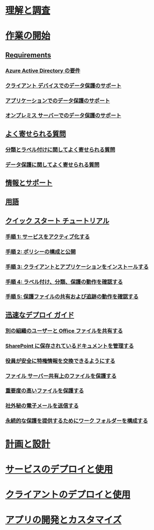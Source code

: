 # [理解と調査](/information-protection/understand-explore/what-is-information-protection)
# [作業の開始](requirements-azure-rms.md)
## [Requirements](requirements.md)
### [Azure Active Directory の要件](requirements-azure-ad.md)
### [クライアント デバイスでのデータ保護のサポート](requirements-client-devices.md)
### [アプリケーションでのデータ保護のサポート](requirements-applications.md)
### [オンプレミス サーバーでのデータ保護のサポート](requirements-servers.md)
## [よく寄せられる質問](faqs.md)
### [分類とラベル付けに関してよく寄せられる質問](faqs-infoprotect.md)
### [データ保護に関してよく寄せられる質問](faqs-rms.md)
## [情報とサポート](information-support.md)
## [用語](terminology.md)
## [クイック スタート チュートリアル](infoprotect-quick-start-tutorial.md)
### [手順 1: サービスをアクティブ化する](infoprotect-tutorial-step1.md)
### [手順 2: ポリシーの構成と公開](infoprotect-tutorial-step2.md)
### [手順 3: クライアントとアプリケーションをインストールする](infoprotect-tutorial-step3.md)
### [手順 4: ラベル付け、分類、保護の動作を確認する](infoprotect-tutorial-step4.md)
### [手順 5: 保護ファイルの共有および追跡の動作を確認する](infoprotect-tutorial-step5.md)
## [迅速なデプロイ ガイド](rapid-deployment-guide.md)
### [別の組織のユーザーと Office ファイルを共有する](scenario-share-office-file-externally.md)
### [SharePoint に保存されているドキュメントを管理する](scenario-sharepoint.md)
### [役員が安全に特権情報を交換できるようにする](scenario-executives-email.md)
### [ファイル サーバー共有上のファイルを保護する](scenario-fci.md)
### [重要度の高いファイルを保護する](scenario-secure-most-valuable-files.md)
### [社外秘の電子メールを送信する](scenario-company-confidential-email.md)
### [永続的な保護を提供するためにワーク フォルダーを構成する](scenario-work-folders.md)
# [計画と設計](/information-protection/plan-design/deployment-roadmap)
# [サービスのデプロイと使用](/information-protection/deploy-use/activate-service)
# [クライアントのデプロイと使用](/information-protection/rms-client/use-client)
# [アプリの開発とカスタマイズ](/information-protection/develop/developers-guide)



<!--HONumber=Jan17_HO2-->


